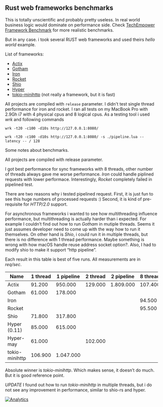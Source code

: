 ## Rust web frameworks benchmarks

This is totally unscientific and probably pretty useless. In real world business
logic would dominate on performance side. Check [TechEmpower Framework Benchmark](https://www.techempower.com/benchmarks/#section=data-r15&hw=ph&test=plaintext) for more realistic benchmarks.
 
But in any case. i took several RUST web frameworks and used theirs *hello world* example. 

List of frameworks:

* [Actix](https://github.com/actix/actix-web)
* [Gotham](https://gotham.rs)
* [Iron](http://ironframework.io)
* [Rocket](https://rocket.rs)
* [Shio](https://github.com/mehcode/shio-rs)
* [Hyper](https://hyper.rs)
* [tokio-minihttp](https://github.com/tokio-rs/tokio-minihttp) (not really a framework, but it is fast)

All projects are compiled with `release` parameter. I didn't test single
thread performance for iron and rocket. I ran all tests on my MacBook Pro with 2.9Gh i7 
with 4 physical cpus and 8 logical cpus. As a testing tool i used *wrk* and
following commands

`wrk -t20 -c100 -d10s http://127.0.0.1:8080/`

`wrk -t20 -c100 -d10s http://127.0.0.1:8080/ -s ./pipeline.lua --latency -- / 128`

Some notes about benchmarks. 

All projects are compiled with release parameter.

I got best performance for sync frameworks with 8 threads, other number of 
threads always gave me worse performance. *Iron* could handle piplined 
requests with lower performace. Interestingly, *Rocket* completely failed in pipelined test.

There are two reasons why i tested pipelined request. First, it is just fun to
see this huge numbers of processed requests :) Second, it is kind of 
pre-requisite for *HTTP/2.0* support.

For asynchronous frameworks i wanted to see how multithreading influence 
performance, but multithreading is actually harder than i expected. For example 
I couldn’t find out how to run *Gotham* in mutiple threads. Seems it just assumes 
developer need to come up with the way how to run it themselves. On other hand is *Shio*, 
i could run it in multiple threads, but there is no difference with 1 thread 
performance. Maybe something is wrong with how macOS handle reuse address 
socket option?. Also, I had to modify shio to make it support “http pipeline”.

Each result in this table is best of five runs. All measurements are in *req/sec*.

Name | 1 thread | 1 pipeline | 2 thread | 2 pipeline | 8 thread | 8 pipeline
---- | -------- | ---------- | -------- | ---------- | -------- | ----------
Actix | 91.200 | 950.000 | 129.000 | 1.809.000 | 107.400 | 2.730.000
Gotham | 61.000 | 178.000 |   |   |   |
Iron |   |   |   |   | 94.500 | 78.000
Rocket |   |   |   |   | 95.500 | failed
Shio | 71.800 | 317.800 |   |   |   |   |
Hyper (0.11) | 85.000 | 615.000 | | | | |
Hyper-may | 61.000 | | 102.000 | | | |
tokio-minihttp | 106.900 | 1.047.000 |   |   |   |

Absolute winner is *tokio-minihttp*. Which makes sense, it doesn’t do much. 
But it is good reference point.

*UPDATE* I found out how to run *tokio-minihttp* in multiple threads, but i do not see
any improvement in performance, similar to shio-rs and hyper.

[![Analytics](https://ga-beacon.appspot.com/UA-110322332-2/benchmarks?pixel)](https://github.com/igrigorik/ga-beacon)
